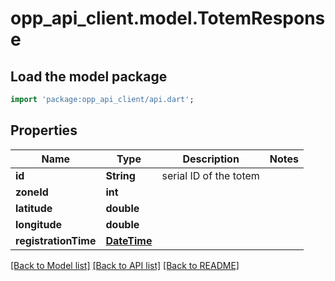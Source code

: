 # opp_api_client.model.TotemResponse

## Load the model package
```dart
import 'package:opp_api_client/api.dart';
```

## Properties
Name | Type | Description | Notes
------------ | ------------- | ------------- | -------------
**id** | **String** | serial ID of the totem | 
**zoneId** | **int** |  | 
**latitude** | **double** |  | 
**longitude** | **double** |  | 
**registrationTime** | [**DateTime**](DateTime.md) |  | 

[[Back to Model list]](../README.md#documentation-for-models) [[Back to API list]](../README.md#documentation-for-api-endpoints) [[Back to README]](../README.md)



